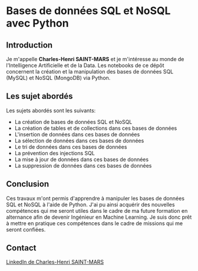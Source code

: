 # Bases de données SQL et NoSQL avec Python

## Introduction
Je m'appelle **Charles-Henri SAINT-MARS** et je m'intéresse au monde de l'Intelligence Artificielle et de la Data. Les notebooks de ce dépôt concernent la création et la manipulation des bases de données SQL (MySQL) et NoSQL (MongoDB) via Python. 

## Les sujet abordés
Les sujets abordés sont les suivants:
- La création de bases de données SQL et NoSQL
- La création de tables et de collections dans ces bases de données
- L'insertion de données dans ces bases de données
- La sélection de données dans ces bases de données
- Le tri de données dans ces bases de données
- La prévention des injections SQL
- La mise à jour de données dans ces bases de données
- La suppression de données dans ces bases de données

## Conclusion
Ces travaux m'ont permis d'apprendre à manipuler les bases de données SQL et NoSQL à l'aide de Python. J'ai pu ainsi acquérir des nouvelles compétences qui me seront utiles dans le cadre de ma future formation en alternance afin de devenir Ingénieur en Machine Learning. Je suis donc prêt à mettre en pratique ces compétences dans le cadre de missions qui me seront confiées.

## Contact
[LinkedIn de Charles-Henri SAINT-MARS](https://www.linkedin.com/in/charles-henri-saint-mars)
